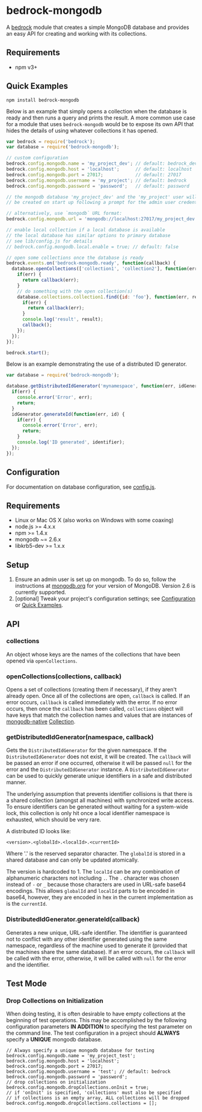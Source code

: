 # bedrock-mongodb

A [bedrock][] module that creates a simple MongoDB database and provides an
easy API for creating and working with its collections.

## Requirements

- npm v3+

## Quick Examples

```
npm install bedrock-mongodb
```

Below is an example that simply opens a collection when the database is ready
and then runs a query and prints the result. A more common use case for a
module that uses `bedrock-mongodb` would be to expose its own API that hides
the details of using whatever collections it has opened.

```js
var bedrock = require('bedrock');
var database = require('bedrock-mongodb');

// custom configuration
bedrock.config.mongodb.name = 'my_project_dev'; // default: bedrock_dev
bedrock.config.mongodb.host = 'localhost';      // default: localhost
bedrock.config.mongodb.port = 27017;            // default: 27017
bedrock.config.mongodb.username = 'my_project'; // default: bedrock
bedrock.config.mongodb.password = 'password';   // default: password

// the mongodb database 'my_project_dev' and the 'my_project' user will
// be created on start up following a prompt for the admin user credentials

// alternatively, use `mongodb` URL format:
bedrock.config.mongodb.url = 'mongodb://localhost:27017/my_project_dev';

// enable local collection if a local database is available
// the local database has similar options to primary database
// see lib/config.js for details
// bedrock.config.mongodb.local.enable = true; // default: false

// open some collections once the database is ready
bedrock.events.on('bedrock-mongodb.ready', function(callback) {
  database.openCollections(['collection1', 'collection2'], function(err) {
    if(err) {
      return callback(err);
    }
    // do something with the open collection(s)
    database.collections.collection1.find({id: 'foo'}, function(err, result) {
      if(err) {
        return callback(err);
      }
      console.log('result', result);
      callback();
    });
  });
});

bedrock.start();
```

Below is an example demonstrating the use of a distributed ID generator.

```js
var database = require('bedrock-mongodb');

database.getDistributedIdGenerator('mynamespace', function(err, idGenerator) {
  if(err) {
    console.error('Error', err);
    return;
  }
  idGenerator.generateId(function(err, id) {
    if(err) {
      console.error('Error', err);
      return;
    }
    console.log('ID generated', identifier);
  });
});
```

## Configuration

For documentation on database configuration, see [config.js](./lib/config.js).

## Requirements

* Linux or Mac OS X (also works on Windows with some coaxing)
* node.js >= 4.x.x
* npm >= 1.4.x
* mongodb ~= 2.6.x
* libkrb5-dev >= 1.x.x

## Setup

1. Ensure an admin user is set up on mongodb. To do so, follow the instructions
   at [mongodb.org](http://docs.mongodb.org/manual/tutorial/add-user-administrator/)
   for your version of MongoDB. Version 2.6 is currently supported.
2. [optional] Tweak your project's configuration settings; see
   [Configuration](#configuration) or [Quick Examples](#quickexamples).

## API

### collections

An object whose keys are the names of the collections that have been
opened via `openCollections`.

### openCollections(collections, callback)

Opens a set of collections (creating them if necessary), if they aren't already
open. Once all of the collections are open, `callback` is called. If an error
occurs, `callback` is called immediately with the error. If no error occurs,
then once the `callback` has been called, `collections` object will have keys
that match the collection names and values that are instances of
[mongodb-native][]
[Collection](http://mongodb.github.io/node-mongodb-native/2.0/api/Collection.html).

### getDistributedIdGenerator(namespace, callback)

Gets the `DistributedIdGenerator` for the given namespace. If the
`DistributedIdGenerator` does not exist, it will be created. The `callback`
will be passed an error if one occurred, otherwise it will be passed `null`
for the error and the `DistributedIdGenerator` instance. A
`DistributedIdGenerator` can be used to quickly generate unique identifiers
in a safe and distributed manner.

The underlying assumption that prevents identifier collisions is that there is
a shared collection (amongst all machines) with synchronized write access. To
ensure identifiers can be generated without waiting for a system-wide lock,
this collection is only hit once a local identifier namespace is exhausted,
which should be very rare.

A distributed ID looks like:

```
<version>.<globalId>.<localId>.<currentId>
```

Where '.' is the reserved separator character. The `globalId` is stored
in a shared database and can only be updated atomically.

The version is hardcoded to 1. The `localId` can be any combination of
alphanumeric characters not including `.`. The `.` character was chosen
instead of `-` or `_` because those characters are used in URL-safe base64
encodings. This allows `globalId` and `localId` parts to be encoded in base64,
however, they are encoded in hex in the current implementation as is the
`currentId`.

### DistributedIdGenerator.generateId(callback)

Generates a new unique, URL-safe identifier. The identifier is guaranteed
not to conflict with any other identifier generated using the same namespace,
regardless of the machine used to generate it (provided that the machines
share the same database). If an error occurs, the `callback` will be called
with the error, otherwise, it will be called with `null` for the error and
the identifier.

## Test Mode
### Drop Collections on Initialization
When doing testing, it is often desirable to have empty collections at the
beginning of test operations.  This may be accomplished by the following
configuration parameters **IN ADDITION** to specifying the test parameter on
the command line.  The test configuration in a project should **ALWAYS**
specify a **UNIQUE** mongodb database.
```
// Always specify a unique mongodb database for testing
bedrock.config.mongodb.name = 'my_project_test';
bedrock.config.mongodb.host = 'localhost';
bedrock.config.mongodb.port = 27017;
bedrock.config.mongodb.username = 'test'; // default: bedrock
bedrock.config.mongodb.password = 'password';
// drop collections on initialization
bedrock.config.mongodb.dropCollections.onInit = true;
// if 'onInit' is specified, 'collections' must also be specified
// if collections is an empty array, ALL collections will be dropped
bedrock.config.mongodb.dropCollections.collections = [];
```

[bedrock]: https://github.com/digitalbazaar/bedrock
[mongodb-native]: http://mongodb.github.io/node-mongodb-native/2.0/
